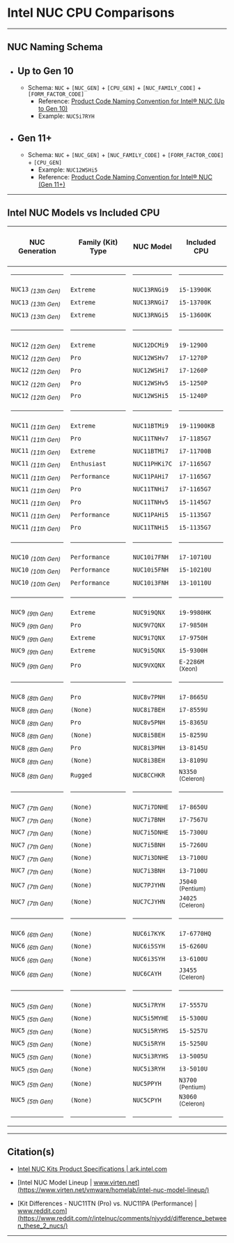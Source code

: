 # Intel NUC CPU Comparisons

<hr />

## NUC Naming Schema
  - ## Up to Gen 10
    - Schema: `NUC` + `[NUC_GEN]` + `[CPU_GEN]` + `[NUC_FAMILY_CODE]` + `[FORM_FACTOR_CODE]`
      - Reference: [Product Code Naming Convention for Intel® NUC (Up to Gen 10)](https://www.intel.com/content/www/us/en/support/articles/000031273/intel-nuc.html)
      - Example: `NUC5i7RYH`
  - ## Gen 11+
    - Schema: `NUC` + `[NUC_GEN]` + `[NUC_FAMILY_CODE]` + `[FORM_FACTOR_CODE]` + `[CPU_GEN]`
      - Example: `NUC12WSHi5`
      - Reference: [Product Code Naming Convention for Intel® NUC (Gen 11+)](https://www.intel.com/content/www/us/en/support/articles/000060119/intel-nuc.html)

<hr />

## Intel NUC Models vs Included CPU
| <h4>NUC Generation</h4>         | <h4>Family (Kit) Type</h4> | <h4>NUC Model</h4> | <h4>Included CPU</h4>        |
| ------------------------------- | -------------------------- | ------------------ | ---------------------------- |
| <hr />                          | <hr />                     | <hr />             | <hr />                       |
| `NUC13` <sub>*(13th Gen)*</sub> | `Extreme`                  | `NUC13RNGi9`       | `i5-13900K`                  |
| `NUC13` <sub>*(13th Gen)*</sub> | `Extreme`                  | `NUC13RNGi7`       | `i5-13700K`                  |
| `NUC13` <sub>*(13th Gen)*</sub> | `Extreme`                  | `NUC13RNGi5`       | `i5-13600K`                  |
| <hr />                          | <hr />                     | <hr />             | <hr />                       |
| `NUC12` <sub>*(12th Gen)*</sub> | `Extreme`                  | `NUC12DCMi9`       | `i9-12900`                   |
| `NUC12` <sub>*(12th Gen)*</sub> | `Pro`                      | `NUC12WSHv7`       | `i7-1270P`                   |
| `NUC12` <sub>*(12th Gen)*</sub> | `Pro`                      | `NUC12WSHi7`       | `i7-1260P`                   |
| `NUC12` <sub>*(12th Gen)*</sub> | `Pro`                      | `NUC12WSHv5`       | `i5-1250P`                   |
| `NUC12` <sub>*(12th Gen)*</sub> | `Pro`                      | `NUC12WSHi5`       | `i5-1240P`                   |
| <hr />                          | <hr />                     | <hr />             | <hr />                       |
| `NUC11` <sub>*(11th Gen)*</sub> | `Extreme`                  | `NUC11BTMi9`       | `i9-11900KB`                 |
| `NUC11` <sub>*(11th Gen)*</sub> | `Pro`                      | `NUC11TNHv7`       | `i7-1185G7`                  |
| `NUC11` <sub>*(11th Gen)*</sub> | `Extreme`                  | `NUC11BTMi7`       | `i7-11700B`                  |
| `NUC11` <sub>*(11th Gen)*</sub> | `Enthusiast`               | `NUC11PHKi7C`      | `i7-1165G7`                  |
| `NUC11` <sub>*(11th Gen)*</sub> | `Performance`              | `NUC11PAHi7`       | `i7-1165G7`                  |
| `NUC11` <sub>*(11th Gen)*</sub> | `Pro`                      | `NUC11TNHi7`       | `i7-1165G7`                  |
| `NUC11` <sub>*(11th Gen)*</sub> | `Pro`                      | `NUC11TNHv5`       | `i5-1145G7`                  |
| `NUC11` <sub>*(11th Gen)*</sub> | `Performance`              | `NUC11PAHi5`       | `i5-1135G7`                  |
| `NUC11` <sub>*(11th Gen)*</sub> | `Pro`                      | `NUC11TNHi5`       | `i5-1135G7`                  |
| <hr />                          | <hr />                     | <hr />             | <hr />                       |
| `NUC10` <sub>*(10th Gen)*</sub> | `Performance`              | `NUC10i7FNH`       | `i7-10710U`                  |
| `NUC10` <sub>*(10th Gen)*</sub> | `Performance`              | `NUC10i5FNH`       | `i5-10210U`                  |
| `NUC10` <sub>*(10th Gen)*</sub> | `Performance`              | `NUC10i3FNH`       | `i3-10110U`                  |
| <hr />                          | <hr />                     | <hr />             | <hr />                       |
| `NUC9` <sub>*(9th Gen)*</sub>   | `Extreme`                  | `NUC9i9QNX`        | `i9-9980HK`                  |
| `NUC9` <sub>*(9th Gen)*</sub>   | `Pro`                      | `NUC9V7QNX`        | `i7-9850H`                   |
| `NUC9` <sub>*(9th Gen)*</sub>   | `Extreme`                  | `NUC9i7QNX`        | `i7-9750H`                   |
| `NUC9` <sub>*(9th Gen)*</sub>   | `Extreme`                  | `NUC9i5QNX`        | `i5-9300H`                   |
| `NUC9` <sub>*(9th Gen)*</sub>   | `Pro`                      | `NUC9VXQNX`        | `E-2286M` <sub>(Xeon)</sub>  |
| <hr />                          | <hr />                     | <hr />             | <hr />                       |
| `NUC8` <sub>*(8th Gen)*</sub>   | `Pro`                      | `NUC8v7PNH`        | `i7-8665U`                   |
| `NUC8` <sub>*(8th Gen)*</sub>   | `(None)`                   | `NUC8i7BEH`        | `i7-8559U`                   |
| `NUC8` <sub>*(8th Gen)*</sub>   | `Pro`                      | `NUC8v5PNH`        | `i5-8365U`                   |
| `NUC8` <sub>*(8th Gen)*</sub>   | `(None)`                   | `NUC8i5BEH`        | `i5-8259U`                   |
| `NUC8` <sub>*(8th Gen)*</sub>   | `Pro`                      | `NUC8i3PNH`        | `i3-8145U`                   |
| `NUC8` <sub>*(8th Gen)*</sub>   | `(None)`                   | `NUC8i3BEH`        | `i3-8109U`                   |
| `NUC8` <sub>*(8th Gen)*</sub>   | `Rugged`                   | `NUC8CCHKR`        | `N3350` <sub>(Celeron)</sub> |
| <hr />                          | <hr />                     | <hr />             | <hr />                       |
| `NUC7` <sub>*(7th Gen)*</sub>   | `(None)`                   | `NUC7i7DNHE`       | `i7-8650U`                   |
| `NUC7` <sub>*(7th Gen)*</sub>   | `(None)`                   | `NUC7i7BNH`        | `i7-7567U`                   |
| `NUC7` <sub>*(7th Gen)*</sub>   | `(None)`                   | `NUC7i5DNHE`       | `i5-7300U`                   |
| `NUC7` <sub>*(7th Gen)*</sub>   | `(None)`                   | `NUC7i5BNH`        | `i5-7260U`                   |
| `NUC7` <sub>*(7th Gen)*</sub>   | `(None)`                   | `NUC7i3DNHE`       | `i3-7100U`                   |
| `NUC7` <sub>*(7th Gen)*</sub>   | `(None)`                   | `NUC7i3BNH`        | `i3-7100U`                   |
| `NUC7` <sub>*(7th Gen)*</sub>   | `(None)`                   | `NUC7PJYHN`        | `J5040` <sub>(Pentium)</sub> |
| `NUC7` <sub>*(7th Gen)*</sub>   | `(None)`                   | `NUC7CJYHN`        | `J4025` <sub>(Celeron)</sub> |
| <hr />                          | <hr />                     | <hr />             | <hr />                       |
| `NUC6` <sub>*(6th Gen)*</sub>   | `(None)`                   | `NUC6i7KYK`        | `i7-6770HQ`                  |
| `NUC6` <sub>*(6th Gen)*</sub>   | `(None)`                   | `NUC6i5SYH`        | `i5-6260U`                   |
| `NUC6` <sub>*(6th Gen)*</sub>   | `(None)`                   | `NUC6i3SYH`        | `i3-6100U`                   |
| `NUC6` <sub>*(6th Gen)*</sub>   | `(None)`                   | `NUC6CAYH`         | `J3455` <sub>(Celeron)</sub> |
| <hr />                          | <hr />                     | <hr />             | <hr />                       |
| `NUC5` <sub>*(5th Gen)*</sub>   | `(None)`                   | `NUC5i7RYH`        | `i7-5557U`                   |
| `NUC5` <sub>*(5th Gen)*</sub>   | `(None)`                   | `NUC5i5MYHE`       | `i5-5300U`                   |
| `NUC5` <sub>*(5th Gen)*</sub>   | `(None)`                   | `NUC5i5RYHS`       | `i5-5257U`                   |
| `NUC5` <sub>*(5th Gen)*</sub>   | `(None)`                   | `NUC5i5RYH`        | `i5-5250U`                   |
| `NUC5` <sub>*(5th Gen)*</sub>   | `(None)`                   | `NUC5i3RYHS`       | `i3-5005U`                   |
| `NUC5` <sub>*(5th Gen)*</sub>   | `(None)`                   | `NUC5i3RYH`        | `i3-5010U`                   |
| `NUC5` <sub>*(5th Gen)*</sub>   | `(None)`                   | `NUC5PPYH`         | `N3700` <sub>(Pentium)</sub> |
| `NUC5` <sub>*(5th Gen)*</sub>   | `(None)`                   | `NUC5CPYH`         | `N3060` <sub>(Celeron)</sub> |
| <hr />                          | <hr />                     | <hr />             | <hr />                       |

<hr />

## Citation(s)

  - [Intel NUC Kits Product Specifications | ark.intel.com](https://ark.intel.com/content/www/us/en/ark/products/series/70407/intel-nuc-kits.html#@nofilter)

  - [Intel NUC Model Lineup | www.virten.net](https://www.virten.net/vmware/homelab/intel-nuc-model-lineup/)

  - [Kit Differences - NUC11TN (Pro) vs. NUC11PA (Performance) | www.reddit.com](https://www.reddit.com/r/intelnuc/comments/njyydd/difference_between_these_2_nucs/)

<hr />
